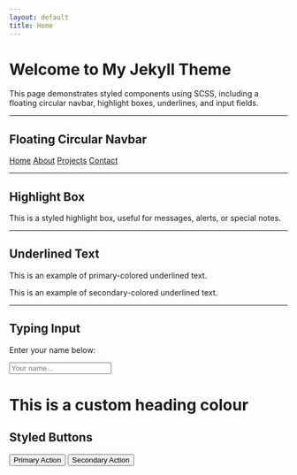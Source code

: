 ```yaml
---
layout: default
title: Home
---
```




# Welcome to My Jekyll Theme

This page demonstrates styled components using SCSS, including a floating circular navbar, highlight boxes, underlines, and input fields.

---

## Floating Circular Navbar

<div class="floating-navbar">
  <a href="/">Home</a>
  <a href="/about">About</a>
  <a href="/projects">Projects</a>
  <a href="/contact">Contact</a>
</div>

---

## Highlight Box

<div class="highlight-box">
   This is a styled highlight box, useful for messages, alerts, or special notes.
</div>

---

## Underlined Text

<p class="underline-primary">This is an example of primary-colored underlined text.</p>
<p class="underline-secondary">This is an example of secondary-colored underlined text.</p>

---

##  Typing Input

<div class="card">
  <p>Enter your name below:</p>
  <input type="text" class="typing-box" placeholder="Your name..." />
</div>

# This is a custom heading colour

<div class="card">
  <h2>Styled Buttons</h2>
  <button class="btn-primary">Primary Action</button>
  <button class="btn-secondary">Secondary Action</button>
</div>

